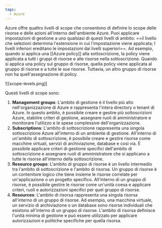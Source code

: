 ```yaml
---
tags:
  - Azure
---
```

Azure offre quattro livelli di scope che consentono di definire lo scope delle risorse e delle azioni all'interno dell'ambiente Azure.
Puoi applicare impostazioni di gestione a uno qualsiasi di questi livelli di ambito: ==il livello che selezioni determina l'estensione in cui l'impostazione viene applicata;
I livelli inferiori ereditano le impostazioni dai livelli superiori==.
Ad esempio, quando si applica una [[Azure policy]] alla sottoscrizione, la policy viene applicata a tutti i gruppi di risorse e alle risorse nella sottoscrizione. Quando si applica una policy sul gruppo di risorse, quella policy viene applicata al gruppo di risorse e a tutte le sue risorse. Tuttavia, un altro gruppo di risorse non ha quell'assegnazione di policy.

![[scope-levels.png]]

Questi livelli di scope sono:
1. **Management groups**: L'ambito di gestione è il livello più alto nell'organizzazione di Azure e rappresenta l'intera directory o tenant di Azure. In questo ambito, è possibile creare e gestire più sottoscrizioni Azure, stabilire criteri di gestione, assegnare ruoli di amministratore e monitorare l'utilizzo e le spese complessive dell'organizzazione.
2. **Subscriptions**: L'ambito di sottoscrizione rappresenta una singola sottoscrizione Azure all'interno di un ambiente di gestione. All'interno di un'ambito di sottoscrizione, è possibile creare e gestire risorse come macchine virtuali, servizi di archiviazione, database e così via. È possibile applicare criteri di gestione specifici dell'ambito di sottoscrizione e assegnare ruoli di amministratore che si applicano a tutte le risorse all'interno della sottoscrizione.
3. **Resource groups**: L'ambito di gruppo di risorse è un livello intermedio tra l'ambito di sottoscrizione e l'ambito di risorsa. Un gruppo di risorse è un contenitore logico che tiene insieme le risorse correlate per un'applicazione o un progetto specifico. All'interno di un gruppo di risorse, è possibile gestire le risorse come un'unità coesa e applicare criteri, ruoli e autorizzazioni specifici per quel gruppo di risorse.
4. **Resources**: L'ambito di risorsa rappresenta una singola risorsa all'interno di un gruppo di risorse. Ad esempio, una macchina virtuale, un servizio di archiviazione o un database sono risorse individuali che esistono all'interno di un gruppo di risorse. L'ambito di risorsa definisce l'unità minima di gestione e può essere utilizzato per applicare autorizzazioni e politiche specifiche per quella risorsa.

